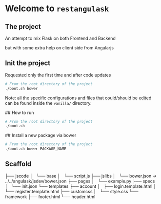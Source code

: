 
# Welcome to `restangulask`

## The project

An attempt to mix Flask on both Frontend and Backend

but with some extra help on client side from Angularjs

## Init the project

Requested only the first time and after code updates

```bash
# From the root directory of the project
./boot.sh bower
```

Note: all the specific configurations and files that could/should be edited can be found inside the `vanilla/` directory.

## How to run

```bash
# From the root directory of the project
./boot.sh
```

## Install a new package via bower

```bash
# From the root directory of the project
./boot.sh bower PACKAGE_NAME
```

## Scaffold

├── jscode
│   └── base
│       └── script.js
├── jslibs
│   └── bower.json -> ../../angulask/jsdev/bower.json
├── pages
│   └── example.py
├── specs
│   └── init.json
└── templates
    ├── account
    │   ├── login.template.html
    │   └── register.template.html
    ├── customcss
    │   └── style.css
    └── framework
        ├── footer.html
        └── header.html
